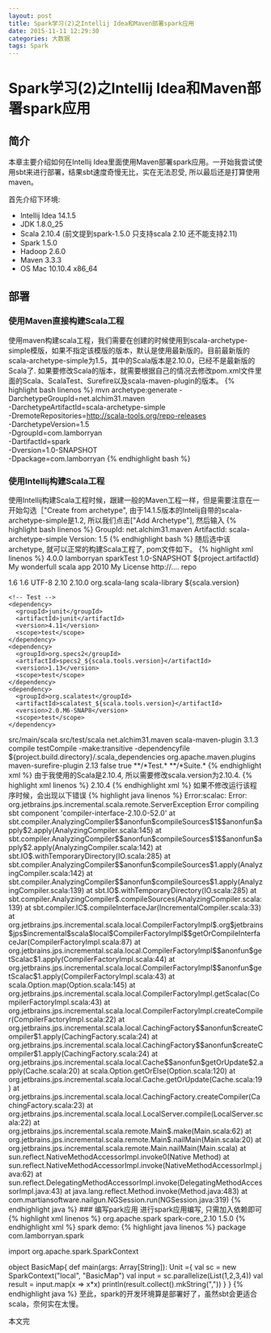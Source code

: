 ```yaml
---
layout: post
title: Spark学习(2)之Intellij Idea和Maven部署spark应用
date: 2015-11-11 12:29:30
categories: 大数据
tags: Spark
---
```

# Spark学习(2)之Intellij Idea和Maven部署spark应用

## 简介

本章主要介绍如何在Intellij Idea里面使用Maven部署spark应用。一开始我尝试使用sbt来进行部署，结果sbt速度奇慢无比，实在无法忍受, 所以最后还是打算使用maven。

首先介绍下环境:

* Intellij Idea 14.1.5
* JDK 1.8.0_25
* Scala 2.10.4 (前文提到spark-1.5.0 只支持scala 2.10 还不能支持2.11)
* Spark 1.5.0
* Hadoop 2.6.0
* Maven 3.3.3
* OS Mac 10.10.4 x86_64

## 部署

### 使用Maven直接构建Scala工程

使用maven构建scala工程，我们需要在创建的时候使用到scala-archetype-simple模版，如果不指定该模版的版本，默认是使用最新版的。目前最新版的scala-archetype-simple为1.5，其中的Scala版本是2.10.0，已经不是最新版的Scala了. 如果要修改Scala的版本，就需要根据自己的情况去修改pom.xml文件里面的Scala、ScalaTest、Surefire以及scala-maven-plugin的版本。
{% highlight bash linenos %}
mvn archetype:generate -DarchetypeGroupId=net.alchim31.maven \
	-DarchetypeArtifactId=scala-archetype-simple \
	-DremoteRepositories=http://scala-tools.org/repo-releases \
	-DarchetypeVersion=1.5 \
	-DgroupId=com.lamborryan \
	-DartifactId=spark \
	-Dversion=1.0-SNAPSHOT \
	-Dpackage=com.lamborryan
{% endhighlight bash %}
### 使用Intellij构建Scala工程

使用Intellij构建Scala工程时候，跟建一般的Maven工程一样，但是需要注意在一开始勾选［"Create from archetype", 由于14.1.5版本的Intelij自带的scala-archetype-simple是1.2, 所以我们点击["Add Archetype"], 然后输入
{% highlight bash linenos %}
GroupId: net.alchim31.maven
ArtifactId: scala-archetype-simple
Version: 1.5
{% endhighlight bash %}
随后选中该archetype, 就可以正常的构建Scala工程了, pom文件如下。
{% highlight xml linenos %}
<project xmlns="http://maven.apache.org/POM/4.0.0" xmlns:xsi="http://www.w3.org/2001/XMLSchema-instance" xsi:schemaLocation="http://maven.apache.org/POM/4.0.0 http://maven.apache.org/maven-v4_0_0.xsd">
  <modelVersion>4.0.0</modelVersion>
  <groupId>lamborryan</groupId>
  <artifactId>sparkTest</artifactId>
  <version>1.0-SNAPSHOT</version>
  <name>${project.artifactId}</name>
  <description>My wonderfull scala app</description>
  <inceptionYear>2010</inceptionYear>
  <licenses>
    <license>
      <name>My License</name>
      <url>http://....</url>
      <distribution>repo</distribution>
    </license>
  </licenses>

  <properties>
    <maven.compiler.source>1.6</maven.compiler.source>
    <maven.compiler.target>1.6</maven.compiler.target>
    <encoding>UTF-8</encoding>
    <scala.tools.version>2.10</scala.tools.version>
    <scala.version>2.10.0</scala.version>
  </properties>

  <dependencies>
    <dependency>
      <groupId>org.scala-lang</groupId>
      <artifactId>scala-library</artifactId>
      <version>${scala.version}</version>
    </dependency>

    <!-- Test -->
    <dependency>
      <groupId>junit</groupId>
      <artifactId>junit</artifactId>
      <version>4.11</version>
      <scope>test</scope>
    </dependency>
    <dependency>
      <groupId>org.specs2</groupId>
      <artifactId>specs2_${scala.tools.version}</artifactId>
      <version>1.13</version>
      <scope>test</scope>
    </dependency>
    <dependency>
      <groupId>org.scalatest</groupId>
      <artifactId>scalatest_${scala.tools.version}</artifactId>
      <version>2.0.M6-SNAP8</version>
      <scope>test</scope>
    </dependency>
  </dependencies>

  <build>
    <sourceDirectory>src/main/scala</sourceDirectory>
    <testSourceDirectory>src/test/scala</testSourceDirectory>
    <plugins>
      <plugin>
        <!-- see http://davidb.github.com/scala-maven-plugin -->
        <groupId>net.alchim31.maven</groupId>
        <artifactId>scala-maven-plugin</artifactId>
        <version>3.1.3</version>
        <executions>
          <execution>
            <goals>
              <goal>compile</goal>
              <goal>testCompile</goal>
            </goals>
            <configuration>
              <args>
                <arg>-make:transitive</arg>
                <arg>-dependencyfile</arg>
                <arg>${project.build.directory}/.scala_dependencies</arg>
              </args>
            </configuration>
          </execution>
        </executions>
      </plugin>
      <plugin>
        <groupId>org.apache.maven.plugins</groupId>
        <artifactId>maven-surefire-plugin</artifactId>
        <version>2.13</version>
        <configuration>
          <useFile>false</useFile>
          <disableXmlReport>true</disableXmlReport>
          <!-- If you have classpath issue like NoDefClassError,... -->
          <!-- useManifestOnlyJar>false</useManifestOnlyJar -->
          <includes>
            <include>**/*Test.*</include>
            <include>**/*Suite.*</include>
          </includes>
        </configuration>
      </plugin>
    </plugins>
  </build>
</project>
{% endhighlight xml %}
由于我使用的Scala是2.10.4, 所以需要修改scala.version为2.10.4.
{% highlight xml linenos %}
<scala.version>2.10.4</scala.version>
{% endhighlight xml %}
如果不修改运行该程序时候，会出现以下错误
{% highlight java linenos %}
Error:scalac: Error: org.jetbrains.jps.incremental.scala.remote.ServerException
Error compiling sbt component 'compiler-interface-2.10.0-52.0'
	at sbt.compiler.AnalyzingCompiler$$anonfun$compileSources$1$$anonfun$apply$2.apply(AnalyzingCompiler.scala:145)
	at sbt.compiler.AnalyzingCompiler$$anonfun$compileSources$1$$anonfun$apply$2.apply(AnalyzingCompiler.scala:142)
	at sbt.IO$.withTemporaryDirectory(IO.scala:285)
	at sbt.compiler.AnalyzingCompiler$$anonfun$compileSources$1.apply(AnalyzingCompiler.scala:142)
	at sbt.compiler.AnalyzingCompiler$$anonfun$compileSources$1.apply(AnalyzingCompiler.scala:139)
	at sbt.IO$.withTemporaryDirectory(IO.scala:285)
	at sbt.compiler.AnalyzingCompiler$.compileSources(AnalyzingCompiler.scala:139)
	at sbt.compiler.IC$.compileInterfaceJar(IncrementalCompiler.scala:33)
	at org.jetbrains.jps.incremental.scala.local.CompilerFactoryImpl$.org$jetbrains$jps$incremental$scala$local$CompilerFactoryImpl$$getOrCompileInterfaceJar(CompilerFactoryImpl.scala:87)
	at org.jetbrains.jps.incremental.scala.local.CompilerFactoryImpl$$anonfun$getScalac$1.apply(CompilerFactoryImpl.scala:44)
	at org.jetbrains.jps.incremental.scala.local.CompilerFactoryImpl$$anonfun$getScalac$1.apply(CompilerFactoryImpl.scala:43)
	at scala.Option.map(Option.scala:145)
	at org.jetbrains.jps.incremental.scala.local.CompilerFactoryImpl.getScalac(CompilerFactoryImpl.scala:43)
	at org.jetbrains.jps.incremental.scala.local.CompilerFactoryImpl.createCompiler(CompilerFactoryImpl.scala:22)
	at org.jetbrains.jps.incremental.scala.local.CachingFactory$$anonfun$createCompiler$1.apply(CachingFactory.scala:24)
	at org.jetbrains.jps.incremental.scala.local.CachingFactory$$anonfun$createCompiler$1.apply(CachingFactory.scala:24)
	at org.jetbrains.jps.incremental.scala.local.Cache$$anonfun$getOrUpdate$2.apply(Cache.scala:20)
	at scala.Option.getOrElse(Option.scala:120)
	at org.jetbrains.jps.incremental.scala.local.Cache.getOrUpdate(Cache.scala:19)
	at org.jetbrains.jps.incremental.scala.local.CachingFactory.createCompiler(CachingFactory.scala:23)
	at org.jetbrains.jps.incremental.scala.local.LocalServer.compile(LocalServer.scala:22)
	at org.jetbrains.jps.incremental.scala.remote.Main$.make(Main.scala:62)
	at org.jetbrains.jps.incremental.scala.remote.Main$.nailMain(Main.scala:20)
	at org.jetbrains.jps.incremental.scala.remote.Main.nailMain(Main.scala)
	at sun.reflect.NativeMethodAccessorImpl.invoke0(Native Method)
	at sun.reflect.NativeMethodAccessorImpl.invoke(NativeMethodAccessorImpl.java:62)
	at sun.reflect.DelegatingMethodAccessorImpl.invoke(DelegatingMethodAccessorImpl.java:43)
	at java.lang.reflect.Method.invoke(Method.java:483)
	at com.martiansoftware.nailgun.NGSession.run(NGSession.java:319)
{% endhighlight java %}
### 编写park应用
进行spark应用编写, 只需加入依赖即可
{% highlight xml linenos %}
<dependency>
  <groupId>org.apache.spark</groupId>
  <artifactId>spark-core_2.10</artifactId>
  <version>1.5.0</version>
</dependency>
{% endhighlight xml %}
spark demo:
{% highlight java linenos %}
package com.lamborryan.spark

import org.apache.spark.SparkContext

object BasicMap{
    def main(args: Array[String]): Unit ={
        val sc = new SparkContext("local", "BasicMap")
        val input = sc.parallelize(List(1,2,3,4))
        val result = input.map(x => x*x)
        println(result.collect().mkString(","))
    }
}
{% endhighlight java %}
至此，spark的开发环境算是部署好了，虽然sbt会更适合scala，奈何实在太慢。

本文完

